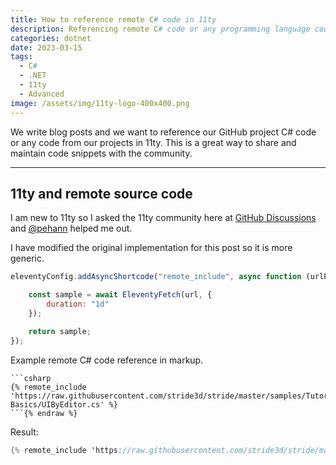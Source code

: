 ```yaml
---
title: How to reference remote C# code in 11ty
description: Referencing remote C# code or any programming language code in 11ty
categories: dotnet
date: 2023-03-15
tags:
  - C# 
  - .NET
  - 11ty
  - Advanced
image: /assets/img/11ty-logo-400x400.png
---
```


We write blog posts and we want to reference our GitHub project C# code or any code from our projects in 11ty. This is a great way to share and maintain code snippets with the community.

---

## 11ty and remote source code

I am new to 11ty so I asked the 11ty community here at [GitHub Discussions](https://github.com/11ty/eleventy/discussions/2862) and [@pehann](https://github.com/pdehaan) helped me out.

I have modified the original implementation for this post so it is more generic.

```javascript
eleventyConfig.addAsyncShortcode("remote_include", async function (urlPath) {

    const sample = await EleventyFetch(url, {
        duration: "1d"
    });

    return sample;
});
```
Example remote C# code reference in markup.

````liquid{% raw %}
```csharp
{% remote_include 'https://raw.githubusercontent.com/stride3d/stride/master/samples/Tutorials/CSharpIntermediate/CSharpIntermediate/CSharpIntermediate.Game/01_UI-Basics/UIByEditor.cs' %}
```{% endraw %}
````
Result:

```csharp
{% remote_include 'https://raw.githubusercontent.com/stride3d/stride/master/samples/Tutorials/CSharpIntermediate/CSharpIntermediate/CSharpIntermediate.Game/01_UI-Basics/UIByEditor.cs' %}
```